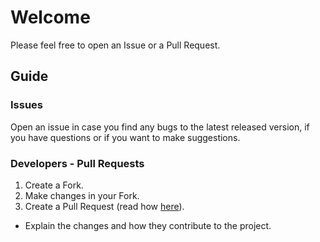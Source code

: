 # Welcome

Please feel free to open an Issue or a Pull Request.

## Guide

### Issues

Open an issue in case you find any bugs to the latest released version, if you have questions or if you want to make suggestions.

### Developers - Pull Requests

1) Create a Fork.
2) Make changes in your Fork.
3) Create a Pull Request (read how 
[here](https://docs.github.com/en/pull-requests/collaborating-with-pull-requests/proposing-changes-to-your-work-with-pull-requests/creating-a-pull-request-from-a-fork)). 
   
* Explain the changes and how they contribute to the project.
